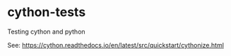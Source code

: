 # cython-tests

Testing cython and python

See: https://cython.readthedocs.io/en/latest/src/quickstart/cythonize.html
